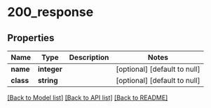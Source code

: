# 200_response

## Properties
Name | Type | Description | Notes
------------ | ------------- | ------------- | -------------
**name** | **integer** |  | [optional] [default to null]
**class** | **string** |  | [optional] [default to null]

[[Back to Model list]](../README.md#documentation-for-models) [[Back to API list]](../README.md#documentation-for-api-endpoints) [[Back to README]](../README.md)



